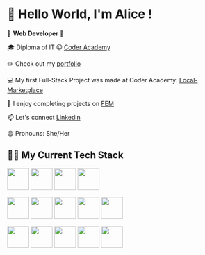   # 👋 Hello World, I'm Alice ! 
  

<!--
**AliceMenzie/AliceMenzie** is a ✨ _special_ ✨ repository because its `README.md` (this file) appears on your GitHub profile.

Here are some ideas to get you started:

 🔭 I’m currently working on ...
 

 👯 I’m looking to collaborate on ...
 🤔 I’m looking for help with ...
 💬 Ask me about ...
 📫 How to reach me: ...
 😄 Pronouns: ...
 ⚡ Fun fact: ...
🎓 Diploma of IT @ [Coder Academy](https://www.coderacademy.edu.au/)
links [title](https://www.example.com)
-->

 💫 **Web Developer** 💫 
 
 🎓 Diploma of IT @ [Coder Academy](https://www.coderacademy.edu.au/)
 
  ✏️ Check out my [portfolio](https://www.alicemenzie.dev/) 
 
 💻 My first Full-Stack Project was made at Coder Academy: [Local-Marketplace](https://github.com/AliceMenzie/A2T2_marketplace)
 
 🎨 I enjoy completing projects on [FEM](https://www.frontendmentor.io/profile/AliceMenzie)
 
 📫  Let's connect [Linkedin](https://www.linkedin.com/in/alice-menzie/)
 
 
 😄 Pronouns: She/Her
 
 ## 👩‍💻 My Current Tech Stack 
 
<!-- <img src='https://cdn.jsdelivr.net/gh/devicons/devicon/' width='50'> -->
 <img src='https://cdn.jsdelivr.net/gh/devicons/devicon/icons/html5/html5-original.svg' width='50'> <img src='https://cdn.jsdelivr.net/gh/devicons/devicon/icons/css3/css3-original.svg' width='50'> <img src='https://cdn.jsdelivr.net/gh/devicons/devicon/icons/ruby/ruby-original.svg' width='50'> <img src='https://cdn.jsdelivr.net/gh/devicons/devicon/icons/javascript/javascript-original.svg' width='50'>
 
<img src='https://cdn.jsdelivr.net/gh/devicons/devicon/icons/react/react-original-wordmark.svg' width='50'> <img src='https://cdn.jsdelivr.net/gh/devicons/devicon/icons/gatsby/gatsby-original.svg' width='50'> <img src='https://cdn.jsdelivr.net/gh/devicons/devicon/icons/rails/rails-original-wordmark.svg' width='50'> <img src='https://cdn.jsdelivr.net/gh/devicons/devicon/icons/bootstrap/bootstrap-plain-wordmark.svg' width='50'> <img src='https://cdn.jsdelivr.net/gh/devicons/devicon/icons/postgresql/postgresql-original.svg' width='50'>


<img src='https://cdn.jsdelivr.net/gh/devicons/devicon/icons/git/git-original.svg' width='50'> <img src='https://cdn.jsdelivr.net/gh/devicons/devicon/icons/vscode/vscode-original-wordmark.svg' width='50'> <img src='https://cdn.jsdelivr.net/gh/devicons/devicon/icons/trello/trello-plain.svg' width='50'> <img src='https://cdn.jsdelivr.net/gh/devicons/devicon/icons/figma/figma-original.svg' width='50'> <img src='https://cdn.jsdelivr.net/gh/devicons/devicon/icons/heroku/heroku-original.svg' width='50'>





